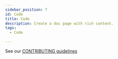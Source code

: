 ```yaml
---
sidebar_position: 7
id: Code
title: Code
description: Create a doc page with rich content.
tags:
  - Code
  
---
```

See our [CONTRIBUTING guidelines](https://github.com/Stirling-Tools/Stirling-PDF/blob/main/CONTRIBUTING.md)
